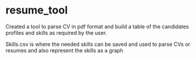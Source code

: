 # resume_tool

Created a tool to parse CV in pdf format and build a table of the candidates profiles and skills as required by the user.

Skills.csv is where the needed skills can be saved and used to parse CVs or resumes and also represent the skills as a graph
